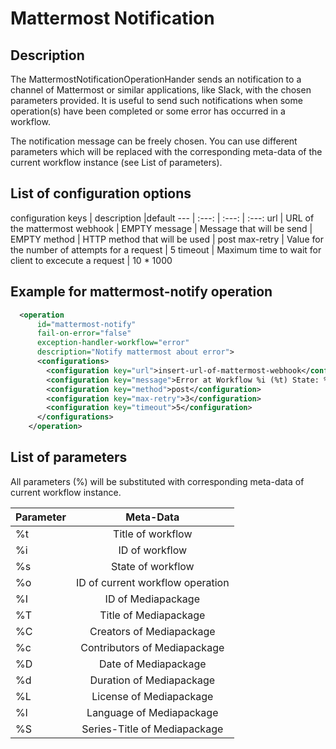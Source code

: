 # Mattermost Notification
## Description
The MattermostNotificationOperationHander sends an notification to a channel of Mattermost or similar applications, like Slack, with the chosen parameters provided. It is useful to send such notifications when some operation(s) have been completed or some error has occurred in a workflow.

The notification message can be freely chosen. You can use different parameters which will be replaced with the corresponding meta-data of the current workflow instance (see List of parameters).

## List of configuration options

configuration keys | description |default
--- | :---: | :---: | :---:
url | URL of the mattermost webhook | EMPTY
message | Message that will be send | EMPTY
method | HTTP method that will be used | post
max-retry | Value for the number of attempts for a request | 5
timeout | Maximum time to wait for client to excecute a request | 10 * 1000


## Example for mattermost-notify operation

```XML
  <operation
      id="mattermost-notify"
      fail-on-error="false"
      exception-handler-workflow="error"
      description="Notify mattermost about error">
      <configurations>
        <configuration key="url">insert-url-of-mattermost-webhook</configuration>
        <configuration key="message">Error at Workflow %i (%t) State: %s</configuration>
        <configuration key="method">post</configuration>
        <configuration key="max-retry">3</configuration>
        <configuration key="timeout">5</configuration>
      </configurations>
    </operation>
```

## List of parameters
All parameters (%<letter>) will be substituted with corresponding meta-data of current workflow instance.

Parameter | Meta-Data  
--- | :---:
%t | Title of workflow
%i | ID of workflow
%s | State of workflow
%o | ID of current workflow operation
%I | ID of Mediapackage
%T | Title of Mediapackage
%C | Creators of Mediapackage
%c | Contributors of Mediapackage
%D | Date of Mediapackage
%d | Duration of Mediapackage
%L | License of Mediapackage
%l | Language of Mediapackage
%S | Series-Title of Mediapackage
